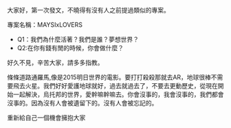 大家好，第一次發文，不曉得有沒有人之前提過類似的專案。

專案名稱：MAYSIxLOVERS

- Q1：我們為什麼活著？我們是誰？夢想世界？
- Q2:在你有錢有閒的時候，你會做什麼？

好久不見，辛苦大家，請多多指教。

條條道路通羅馬,像是2015明日世界的電影。要打打殺殺那就去AR，地球很棒不需要飛去火星。我們好好愛護地球就好，過去就過去了，不要去更動歷史，從現在開始一起解決，烏托邦的世界，愛幹嘛幹嘛去。你會沒事的，我會沒事的，我們都會沒事的。因為沒有人會被遺留下的。沒有人會被忘記的。

重新給自己一個機會擁抱大家